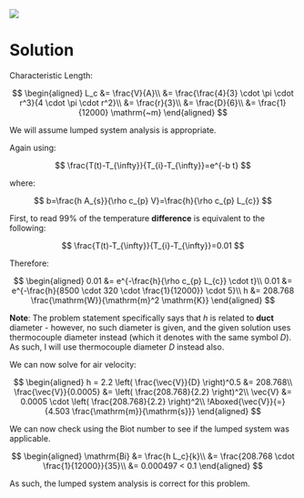 ![](!imgdir/43ab2bb10e94c2d3bf33fd69eacb6b282ca0cb3e.png)

# Solution

Characteristic Length:

$$
\begin{aligned}
    L_c &= \frac{V}{A}\\
    &= \frac{\frac{4}{3} \cdot \pi \cdot r^3}{4 \cdot \pi \cdot r^2}\\
    &= \frac{r}{3}\\
    &= \frac{D}{6}\\
    &= \frac{1}{12000} \mathrm{~m}
\end{aligned}
$$

We will assume lumped system analysis is appropriate.

Again using:

$$
\frac{T(t)-T_{\infty}}{T_{i}-T_{\infty}}=e^{-b t}
$$

where:

$$
b=\frac{h A_{s}}{\rho c_{p} V}=\frac{h}{\rho c_{p} L_{c}}
$$

First, to read 99% of the temperature **difference** is equivalent to the following:

$$
\frac{T(t)-T_{\infty}}{T_{i}-T_{\infty}}=0.01
$$

Therefore:

$$
\begin{aligned}
    0.01 &= e^{-\frac{h}{\rho c_{p} L_{c}} \cdot t}\\
    0.01 &= e^{-\frac{h}{8500 \cdot 320 \cdot \frac{1}{12000}} \cdot 5}\\
    h &= 208.768 \frac{\mathrm{W}}{\mathrm{m}^2 \mathrm{K}}
\end{aligned}
$$

**Note**: The problem statement specifically says that $h$ is related to **duct** diameter - however, no such diameter is given, and the given solution uses thermocouple diameter instead (which it denotes with the same symbol $D$).
As such, I will use thermocouple diameter $D$ instead also.

We can now solve for air velocity:

$$
\begin{aligned}
    h = 2.2 \left( \frac{\vec{V}}{D} \right)^0.5 &= 208.768\\
    \frac{\vec{V}}{0.0005} &= \left( \frac{208.768}{2.2} \right)^2\\
    \vec{V} &= 0.0005 \cdot \left( \frac{208.768}{2.2} \right)^2\\
    !Aboxed{\vec{V}}{=}{4.503 \frac{\mathrm{m}}{\mathrm{s}}}
\end{aligned}
$$

We can now check using the Biot number to see if the lumped system was applicable.

$$
\begin{aligned}
    \mathrm{Bi} &= \frac{h L_c}{k}\\
    &= \frac{208.768 \cdot \frac{1}{12000}}{35}\\
    &= 0.000497 < 0.1
\end{aligned}
$$

As such, the lumped system analysis is correct for this problem.